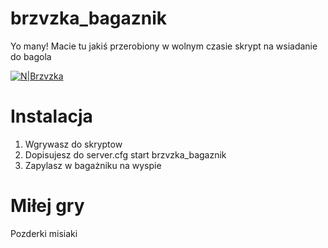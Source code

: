 # brzvzka_bagaznik

Yo many! Macie tu jakiś przerobiony w wolnym czasie skrypt na wsiadanie do bagola

[![N|Brzvzka](https://cldup.com/dTxpPi9lDf.thumb.png)](https://nodesource.com/products/nsolid)

# Instalacja

1. Wgrywasz do skryptow
2. Dopisujesz do server.cfg
   start brzvzka_bagaznik
3. Zapylasz w bagażniku na wyspie

# Miłej gry
Pozderki misiaki
